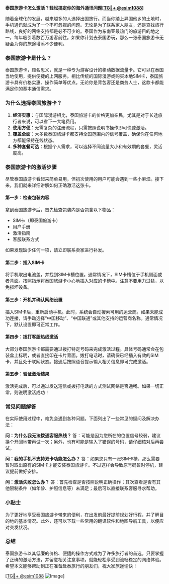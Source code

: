 **泰国旅游卡怎么激活？轻松搞定你的海外通讯问题[[TG💪+ @esim1088](https://t.me/s/esim1088)]**

随着全球化的发展，越来越多的人选择出国旅行。而当你踏上异国他乡的土地时，手机通讯就成为了一个不可忽视的问题。无论是为了联系家人朋友，还是查找旅行路线，良好的网络支持都是必不可少的。泰国作为东南亚最热门的旅游目的地之一，每年吸引着数百万游客前往。如果你计划去泰国游玩，那么一张泰国旅游卡无疑会为你的旅途增添不少便利。

### 泰国旅游卡是什么？

泰国旅游卡，顾名思义，就是一种专为游客设计的移动数据流量卡。它可以在泰国当地使用，提供便捷的上网服务。相比传统的国际漫游或购买本地SIM卡，泰国旅游卡具有价格实惠、操作简单等优点。无论你是背包客还是商务人士，这款卡都能满足你的基本通信需求。

### 为什么选择泰国旅游卡？

1. **经济实惠**：与国际漫游相比，泰国旅游卡的价格更加亲民，尤其是对于长途旅行者来说，可以省下一大笔费用。
2. **使用方便**：无需复杂的注册流程，只需按照说明书操作即可快速激活。
3. **覆盖全面**：大多数泰国旅游卡都支持全国范围内的信号覆盖，确保你在任何地方都能保持在线状态。
4. **多种套餐可选**：根据个人需求，可以选择不同流量大小和有效期的套餐，灵活度高。

### 泰国旅游卡的激活步骤

尽管泰国旅游卡看起来简单易用，但初次使用的用户可能会遇到一些小麻烦。接下来，我们就来详细讲解如何正确激活这张卡。

#### 第一步：检查包装内容

拿到泰国旅游卡后，首先检查包装内是否包含以下物品：
- SIM卡（即泰国旅游卡）
- 用户手册
- 激活指南
- 客服联系方式

如果发现缺少任何一项，请立即联系卖家进行补发。

#### 第二步：插入SIM卡

将手机取出电池盖，并找到SIM卡槽位置。通常情况下，SIM卡槽位于手机侧面或者背面。按照指示将泰国旅游卡小心地插入对应的卡槽中。注意不要用力过猛，以免损坏设备。

#### 第三步：开机并确认网络设置

插入SIM卡后，重新启动手机。此时，系统会自动搜索可用的运营商。如果未能成功连接，请手动选择“中国移动”、“中国联通”或其他支持的运营商名称。通常情况下，默认设置即可正常工作。

#### 第四步：拨打客服热线激活

大部分泰国旅游卡都需要通过拨打特定号码来完成激活过程。具体号码通常会在包装盒上标明，或者直接印在卡片背面。拨打电话时，请确保已经插入有效的SIM卡，并且处于联网状态。接通后按照语音提示输入相关信息即可完成激活。

#### 第五步：验证激活结果

激活完成后，可以通过发送短信或拨打电话的方式测试网络是否通畅。如果一切正常，则说明激活成功！

### 常见问题解答

在实际使用过程中，难免会遇到各种问题。下面列出了一些常见的疑问及解决办法：

**问：为什么我无法拨通客服热线？**
答：可能是因为您所在的位置信号较弱，建议换个开阔地带再试一次；另外，也有可能是输入了错误的号码，请仔细核对后再尝试。

**问：我的手机不支持双卡功能怎么办？**
答：如果您只有一张SIM卡槽，那么需要暂时取出原有的SIM卡才能安装泰国旅游卡。不过这样会导致原号码暂时停机，建议提前做好安排。

**问：激活失败怎么办？**
答：首先检查是否按照说明正确操作；其次查看是否有其他限制条件（如年龄、护照信息等）未满足；最后可以直接联系客服寻求帮助。

### 小贴士

为了更好地享受泰国旅游卡带来的便利，在出发前最好提前规划好行程，并了解目的地的基本情况。此外，还可以下载一些常用的翻译软件和地图导航工具，以便应对突发状况。

### 总结

泰国旅游卡以其低廉的价格、便捷的操作方式成为了许多旅行者的首选。只要掌握了正确的激活方法，并留意相关注意事项，就能轻松享受到流畅稳定的网络体验。希望本文能够帮助到正在准备赴泰旅行的朋友们，祝大家旅途愉快！

[[TG💪+ @esim1088](https://t.me/s/esim1088) ![Image](https://i.postimg.cc/4NQfJmqS/Snipaste-2025-05-13-00-14-12.png)]